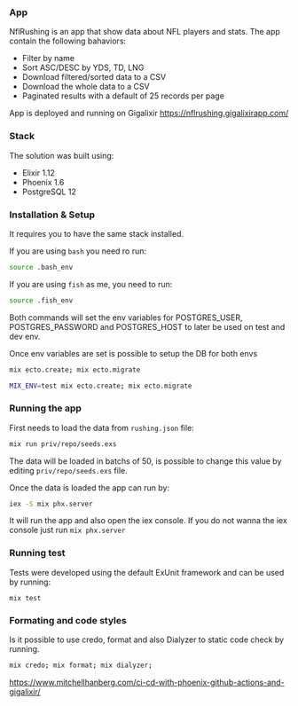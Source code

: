 ### App

NflRushing is an app that show data about NFL players and stats. The app contain the following bahaviors:

- Filter by name
- Sort ASC/DESC by YDS, TD, LNG
- Download filtered/sorted data to a CSV
- Download the whole data to a CSV
- Paginated results with a default of 25 records per page

App is deployed and running on Gigalixir https://nflrushing.gigalixirapp.com/

### Stack

The solution was built using:

- Elixir 1.12
- Phoenix 1.6
- PostgreSQL 12

### Installation & Setup

It requires you to have the same stack installed.

If you are using `bash` you need ro run:

```bash
source .bash_env
```

If you are using `fish` as me, you need to run:

```bash
source .fish_env
```

Both commands will set the env variables for POSTGRES_USER, POSTGRES_PASSWORD and POSTGRES_HOST to later
be used on test and dev env.

Once env variables are set is possible to setup the DB for both envs

```bash
mix ecto.create; mix ecto.migrate
```

```bash
MIX_ENV=test mix ecto.create; mix ecto.migrate
```

### Running the app

First needs to load the data from `rushing.json` file:

```bash
mix run priv/repo/seeds.exs
```

The data will be loaded in batchs of 50, is possible to change this value by editing `priv/repo/seeds.exs` file.

Once the data is loaded the app can run by:

```bash
iex -S mix phx.server
```

It will run the app and also open the iex console. If you do not wanna the iex console just run `mix phx.server`

### Running test

Tests were developed using the default ExUnit framework and can be used by running:

```
mix test
```

### Formating and code styles

Is it possible to use credo, format and also Dialyzer to static code check by running.

```bash
mix credo; mix format; mix dialyzer;
```


https://www.mitchellhanberg.com/ci-cd-with-phoenix-github-actions-and-gigalixir/

